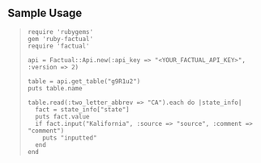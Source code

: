 ## Sample Usage
>     require 'rubygems'
>     gem 'ruby-factual'
>     require 'factual'
>     
>     api = Factual::Api.new(:api_key => "<YOUR_FACTUAL_API_KEY>", :version => 2)
>     
>     table = api.get_table("g9R1u2")
>     puts table.name
>     
>     table.read(:two_letter_abbrev => "CA").each do |state_info|
>       fact = state_info["state"]
>       puts fact.value
>       if fact.input("Kalifornia", :source => "source", :comment => "comment")
>         puts "inputted"
>       end
>     end
